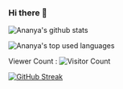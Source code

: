 ### Hi there 👋

<!--
**ananya0809/ananya0809** is a ✨ _special_ ✨ repository because its `README.md` (this file) appears on your GitHub profile.

Here are some ideas to get you started:

- 🔭 I’m currently working on ...
- 🌱 I’m currently learning ...
- 👯 I’m looking to collaborate on ...
- 🤔 I’m looking for help with ...
- 💬 Ask me about ...
- 📫 How to reach me: ...
- 😄 Pronouns: ...
- ⚡ Fun fact: ...
-->
![Ananya's github stats](https://github-readme-stats.vercel.app/api?username=ananya0809&show_icons=true&count_private=true&show_icons=true&theme=radical)

![Ananya's top used languages](https://github-readme-stats.vercel.app/api/top-langs/?username=ananya0809&layout=compact&theme=radical)

Viewer Count :
 ![Visitor Count](https://profile-counter.glitch.me/{ananya0809}/count.svg)

[![GitHub Streak](http://github-readme-streak-stats.herokuapp.com?user=ananya0809&theme=radical&date_format=M%20j%5B%2C%20Y%5D)](https://git.io/streak-stats)
